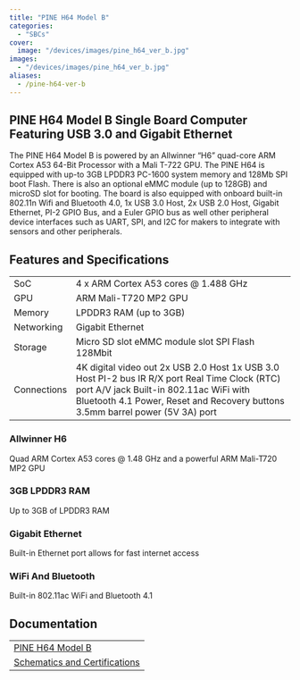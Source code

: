 ```yaml
---
title: "PINE H64 Model B"
categories: 
  - "SBCs"
cover: 
  image: "/devices/images/pine_h64_ver_b.jpg"
images:
  - "/devices/images/pine_h64_ver_b.jpg"
aliases:
  - /pine-h64-ver-b
---
```


## PINE H64 Model B Single Board Computer Featuring USB 3.0 and Gigabit Ethernet

The PINE H64 Model B is powered by an Allwinner “H6” quad-core ARM Cortex A53 64-Bit Processor with a Mali T-722 GPU. The PINE H64 is equipped with up-to 3GB LPDDR3 PC-1600 system memory and 128Mb SPI boot Flash. There is also an optional eMMC module (up to 128GB) and microSD slot for booting. The board is also equipped with onboard built-in 802.11n Wifi and Bluetooth 4.0, 1x USB 3.0 Host, 2x USB 2.0 Host, Gigabit Ethernet, PI-2 GPIO Bus, and a Euler GPIO bus as well other peripheral device interfaces such as UART, SPI, and I2C for makers to integrate with sensors and other peripherals.

## Features and Specifications

|     |     |
| --- | --- |
| SoC | 4 x ARM Cortex A53 cores @ 1.488 GHz |
| GPU | ARM Mali-T720 MP2 GPU |
| Memory | LPDDR3 RAM (up to 3GB) |
| Networking | Gigabit Ethernet |
| Storage | Micro SD slot eMMC module slot SPI Flash 128Mbit |
| Connections | 4K digital video out 2x USB 2.0 Host 1x USB 3.0 Host PI-2 bus IR R/X port Real Time Clock (RTC) port A/V jack Built-in 802.11ac WiFi with Bluetooth 4.1 Power, Reset and Recovery buttons 3.5mm barrel power (5V 3A) port |

### Allwinner H6
Quad ARM Cortex A53 cores @ 1.48 GHz and a powerful ARM Mali-T720 MP2 GPU

### 3GB LPDDR3 RAM
Up to 3GB of LPDDR3 RAM

### Gigabit Ethernet
Built-in Ethernet port allows for fast internet access

### WiFi And Bluetooth
Built-in 802.11ac WiFi and Bluetooth 4.1

## Documentation

|     |
| --- |
| [PINE H64 Model B](/documentation/PINE_H64_Model_B/) |
| [Schematics and Certifications](/documentation/PINE_H64_Model_B/Further_information/Schematics_and_Certifications/) |
